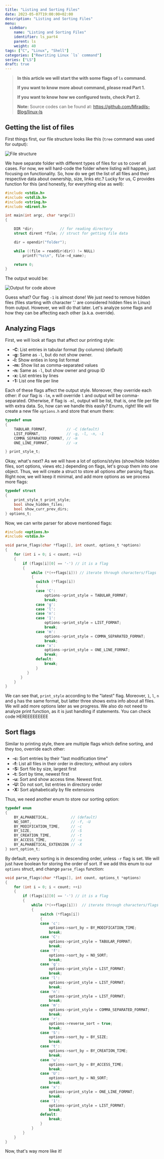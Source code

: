 ```yaml
---
title: "Listing and Sorting Files"
date: 2023-05-07T19:00:00+02:00
description: "Listing and Sorting Files"
menu:
  sidebar:
    name: "Listing and Sorting Files"
    identifier: ls_part4
    parent: ls
    weight: 40
tags: ["C", "Linux", "Shell"]
categories: ["Rewriting Linux `ls` command"]
series: ["LS"]
draft: true
---
```



> **In this article we will start the with some flags of `ls` command.**
>
> **If you want to know more about command, please read Part 1.**
>
> **If you want to know how we configured tests, check Part 2.**
>
> **Note:** Source codes can be found at: <https://github.com/Miradils-Blog/linux-ls>

## Getting the list of files

First things first, our file structure looks like this (`tree` command was used for output):

![File structure](file_structure.png)

We have separate folder with different types of files for us to cover all cases. For now, we will hard-code the folder where listing will happen, just focusing on functionality. So, how do we get the list of all files and their respective data about ownership, size, links etc.? Lucky for us, C provides function for this (and honestly, for everything else as well):

```c
#include <stdio.h>
#include <stdlib.h>
#include <string.h>
#include <dirent.h>

int main(int argc, char *argv[])
{

    DIR *dir;            // for reading directory
    struct dirent *file; // struct for getting file data

    dir = opendir("folder");

    while ((file = readdir(dir)) != NULL)
        printf("%s\n", file->d_name);

    return 0;
}
```

The output would be:

![Output for code above](output1.png)

Guess what? Our flag `-1` is almost done! We just need to remove hidden files (files starting with character '.' are considered hidden files in Linux) from output. However, we will do that later. Let's analyze some flags and how they can be affecting each other (a.k.a. override).

## Analyzing Flags

First, we will look at flags that affect our printing style:

- **-C**: List entries in tabular format (by columns) (default)
- **-g:** Same as `-l`, but do not show owner.
- **-l:** Show enties in long list format
- **-m:** Show list as comma-separated values
- **-n:** Same as `-l`, but show owner and group ID
- **-x:** List entries by lines
- **-1:** List one file per line

Each of these flags affect the output style. Moreover, they override each other: if our flag is `-lm`, `m` will override `l` and output will be comma-separated. Otherwise, if flag is `-ml`, output will be list, that is, one file per file with extra data. So, how can we handle this easily? Enums, right! We will create a new file `options.h` and store that enum there:

```c
typedef enum
{
    TABULAR_FORMAT,         // -C (default)
    LIST_FORMAT,            // -g, -l, -n, -1
    COMMA_SEPARATED_FORMAT, // -m
    ONE_LINE_FORMAT,        // -x

} print_style_t;
```

Okay, what's next? As we will have a lot of options/styles (show/hide hidden files, sort options, views etc.) depending on flags, let's group them into one object. Thus, we will create a struct to store all options after parsing flags. Right now, we will keep it minimal, and add more options as we process more flags:

```c
typedef struct
{
    print_style_t print_style;
    bool show_hidden_files;
    bool show_curr_prev_dirs;
} options_t;
```

Now, we can write parser for above mentioned flags:

```c
#include <options.h>
#include <stdio.h>

void parse_flags(char *flags[], int count, options_t *options)
{
    for (int i = 0; i < count; ++i)
    {
        if (flags[i][0] == '-') // it is a flag
        {
            while (*(++flags[i])) // iterate through characters/flags
            {
              switch (*flags[i])
              {
              case 'C':
                  options->print_style = TABULAR_FORMAT;
                  break;
              case 'g':
              case 'l':
              case 'n':
              case '1':
                  options->print_style = LIST_FORMAT;
                  break;
              case 'm':
                  options->print_style = COMMA_SEPARATED_FORMAT;
                  break;
              case 'x':
                  options->print_style = ONE_LINE_FORMAT;
                  break;
              default:
                  break;  
              }
          }
       }
    }
}
```

We can see that, `print_style` according to the "latest" flag. Moreover, `1`, `l`, `n` and `g` has the same format, but latter three shows extra info about all files. We will add more options later as we progress. We also do not need to analyze print function, as it is just handling if statements. You can check code HEREEEEEEEEE

## Sort flags

Similar to printing style, there are multiple flags which define sorting, and they too, override each other:

- **-c:** Sort entries by their "last modification time"
- **-f:** List all files in their order in directory, without any colors
- **-S:** Sort file by size, largest first
- **-t:** Sort by time, newest first
- **-u:** Sort and show access time. Newest first.
- **-U:** Do not sort, list entries in directory order
- **-X:** Sort alphabetically by file extensions

Thus, we need another enum to store our sorting option:

```c
typedef enum
{
    BY_ALPHABETICAL,          // (default)
    NO_SORT,                  // -f, -U
    BY_MODIFICATION_TIME,     // -c
    BY_SIZE,                  // -S
    BY_CREATION_TIME,         // -t
    BY_ACCESS_TIME,           // -u
    BY_ALPHABETICAL_EXTENSION // -X
} sort_option_t;
```

By default, every sorting is in descending order, unless `-r` flag is set. We will just have boolean for storing the order of sort. If we add this enum to our `options` struct, and change `parse_flags` function:

```c
void parse_flags(char *flags[], int count, options_t *options)
{
    for (int i = 0; i < count; ++i)
    {
        if (flags[i][0] == '-') // it is a flag
        {
            while (*(++flags[i]))  // iterate through characters/flags
            {
                switch (*flags[i])
                {
                case 'c':
                    options->sort_by = BY_MODIFICATION_TIME;
                    break;
                case 'C':
                    options->print_style = TABULAR_FORMAT;
                    break;
                case 'f':
                    options->sort_by = NO_SORT;
                    break;
                case 'g':
                    options->print_style = LIST_FORMAT;
                    break;
                case 'l':
                    options->print_style = LIST_FORMAT;
                    break;
                case 'n':
                    options->print_style = LIST_FORMAT;
                    break;
                case 'm':
                    options->print_style = COMMA_SEPARATED_FORMAT;
                    break;                  
                case 'r':
                    options->reverse_sort = true;
                    break;
                case 'S':
                    options->sort_by = BY_SIZE;
                    break;
                case 't':
                    options->sort_by = BY_CREATION_TIME;
                    break;
                case 'u':
                    options->sort_by = BY_ACCESS_TIME;
                    break;
                case 'U':
                    options->sort_by = NO_SORT;
                    break;
                case 'x':
                    options->print_style = ONE_LINE_FORMAT;
                    break;
                case '1':
                    options->print_style = LIST_FORMAT;
                    break;
                default:
                    break;
                }
            }
        }
    }
}

```

Now, that's way more like it! 
